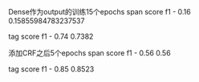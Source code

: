Dense作为output的训练15个epochs
span score
f1 - 0.16
0.15855984783237537

tag score
f1 - 0.74
0.7382

添加CRF之后5个epochs
span score
f1 - 0.56
0.56

tag score
f1 - 0.85
0.8523